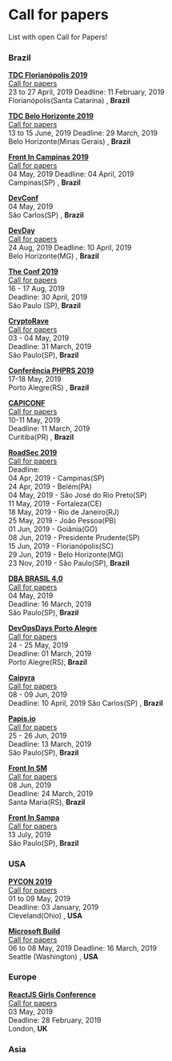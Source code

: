 # Call for papers

List with open Call for Papers!

### Brazil

[**TDC Florianópolis 2019**](http://www.thedevelopersconference.com.br/tdc/2019/index.html)  
[Call for papers](http://www.thedevelopersconference.com.br/tdc/2019/florianopolis/call4papers)  
23 to 27 April, 2019
Deadline: 11 February, 2019  
Florianópolis(Santa Catarina) , **Brazil**

[**TDC Belo Horizonte 2019**](http://www.thedevelopersconference.com.br/tdc/2019/belohorizonte/trilhas)  
[Call for papers](http://cfp-bh.thedevconf.com.br/)  
13 to 15 June, 2019
Deadline: 29 March, 2019  
Belo Horizonte(Minas Gerais) , **Brazil**

[**Front In Campinas 2019**](https://frontincampinas.com.br/)  
[Call for papers](https://docs.google.com/forms/d/e/1FAIpQLSf45hsSqJOAxc0Ss82w1BFdLNPdPBdQl5DeGsfq77v562uZCQ/viewform)  
04 May, 2019
Deadline: 04 April, 2019  
Campinas(SP) , **Brazil**

[**DevConf**](https://devconf.com.br/)  
04 May, 2019  
São Carlos(SP) , **Brazil**

[**DevDay**](https://devday.devisland.com/)  
[Call for papers](https://docs.google.com/forms/d/e/1FAIpQLSerTwkLtlSctLD6D4SBjh-p-S7kvDVGvGR6C6cSkw9owDBgag/viewform)  
24 Aug, 2019
Deadline: 10 April, 2019  
Belo Horizonte(MG) , **Brazil**

[**The Conf 2019**](https://www.theconf.club/)  
[Call for papers](https://cfp.theconf.club/)  
16 - 17 Aug, 2019  
Deadline: 30 April, 2019  
São Paulo (SP), **Brazil**

[**CryptoRave**](https://cryptorave.org/)  
[Call for papers](https://cpa.cryptorave.org/en/cr2019/cfp)  
03 - 04 May, 2019  
Deadline: 31 March, 2019  
São Paulo(SP), **Brazil**

[**Conferência PHPRS 2019**](https://conference.phprs.com.br/)  
17-18 May, 2019  
Porto Alegre(RS) , **Brazil**

[**CAPICONF**](http://capiconf.com/)  
[Call for papers](https://docs.google.com/forms/d/e/1FAIpQLScreztgbBGXjjllRiNIovdFnT7ZJl4QtJuEGo_BDgDDlEvafQ/viewform)  
10-11 May, 2019  
Deadline: 11 March, 2019  
Curitiba(PR) , **Brazil**

[**RoadSec 2019**](https://roadsec.com.br/)  
[Call for papers](https://roadsec.com.br/participe/)  
Deadline:  
04 Apr, 2019 - Campinas(SP)  
24 Apr, 2019 - Belém(PA)  
04 May, 2019 - São José do Rio Preto(SP)  
11 May, 2019 - Fortaleza(CE)  
18 May, 2019 - Rio de Janeiro(RJ)  
25 May, 2019 - João Pessoa(PB)  
01 Jun, 2019 - Goiânia(GO)  
08 Jun, 2019 - Presidente Prudente(SP)  
15 Jun, 2019 - Florianópolis(SC)  
29 Jun, 2019 - Belo Horizonte(MG)  
23 Nov, 2019 - São Paulo(SP), **Brazil**

[**DBA BRASIL 4.0**](https://dbabrasil.net.br/db4/)  
[Call for papers](https://dbabrasil.net.br/db4/call4papers/)  
04 May, 2019  
Deadline: 16 March, 2019  
São Paulo(SP), **Brazil**

[**DevOpsDays Porto Alegre**](https://www.devopsdays.org/events/2019-porto-alegre/)  
[Call for papers](https://www.papercall.io/devopsdayspoa2019)  
24 - 25 May, 2019  
Deadline: 01 March, 2019  
Porto Alegre(RS), **Brazil**

[**Caipyra**](http://caipyra.python.org.br/)  
[Call for papers](https://speakerfight.com/events/caipyra-2019-palestras/)  
08 - 09 Jun, 2019  
Deadline: 10 April, 2019
São Carlos(SP) , **Brazil**

[**Papis.io**](https://www.papis.io/)  
[Call for papers](http://cfp.papis.io/events/latam-2019)  
25 - 26 Jun, 2019  
Deadline: 13 March, 2019  
São Paulo(SP), **Brazil**

[**Front In SM**](https://frontinsm.com.br/)  
[Call for papers](https://docs.google.com/forms/d/e/1FAIpQLSdFT-v-tZitDSgNZdc-yKsd-EwyhrN-WTWm2NdtYTTrtJYU9A/viewform)  
08 Jun, 2019  
Deadline: 24 March, 2019  
Santa Maria(RS), **Brazil**

[**Front In Sampa**](https://www.frontinsampa.com.br/)  
[Call for papers](https://docs.google.com/forms/d/e/1FAIpQLSdOV0GjkppZdQmwyBNcqpMFdDthaAvpyzoRDR501E7ruOyFHg/viewform)  
13 July, 2019  
São Paulo(SP), **Brazil**

### USA

[**PYCON 2019**](https://us.pycon.org/2019/)  
[Call for papers](https://pycon.blogspot.com/2018/09/pycon-2019-call-for-proposals-is-open.html)  
01 to 09 May, 2019  
Deadline: 03 January, 2019  
Cleveland(Ohio) , **USA**

[**Microsoft Build**](https://www.microsoft.com/en-us/build)  
[Call for papers](https://sessionize.com/build?WT.mc_id=ch9-yt-chwarren)  
06 to 08 May, 2019
Deadline: 16 March, 2019  
Seattle (Washington) , **USA**

### Europe

[**ReactJS Girls Conference**](https://reactjsgirls.com/)  
[Call for papers](https://yld.typeform.com/to/gfZ2jc)  
03 May, 2019  
Deadline: 28 February, 2019  
London, **UK**

### Asia
